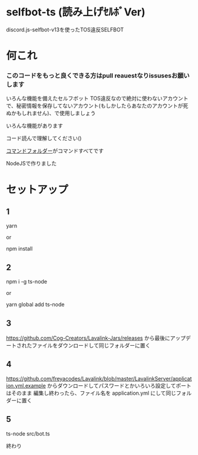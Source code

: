 # selfbot-ts (読み上げｾﾙﾎﾞVer)
discord.js-selfbot-v13を使ったTOS違反SELFBOT

# 何これ

### このコードをもっと良くできる方はpull reauestなりissusesお願いします

いろんな機能を備えたセルフボット TOS違反なので絶対に使わないアカウントで、秘密情報を保存してないアカウント(もしかしたらあなたのアカウントが死ぬかもしれません)、で使用しましょう

いろんな機能があります

コード読んで理解してください()

[コマンドフォルダー](https://github.com/ezz-gg/discord-selfbot-ts/tree/tts/src/commands)がコマンドすべてです

NodeJSで作りました

# セットアップ

## 1

yarn

or

npm install

## 2

npm i -g ts-node
 
or
 
yarn global add ts-node
 
## 3

https://github.com/Cog-Creators/Lavalink-Jars/releases
から最後にアップデートされたファイルをダウンロードして同じフォルダーに置く

## 4

https://github.com/freyacodes/Lavalink/blob/master/LavalinkServer/application.yml.example
からダウンロードしてパスワードとかいろいろ設定してポートはそのまま
編集し終わったら、ファイル名を application.yml にして同じフォルダーに置く

## 5

ts-node src/bot.ts

終わり
